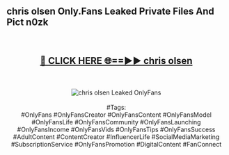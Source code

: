 <h2>chris olsen Only.Fans Leaked Private Files And Pict n0zk</h2>
<br>
<div align="center">
<h2><a href="https://mediafiles.top/chris_olsen" rel="nofollow">🔴 CLICK HERE 🌐==►► chris olsen</a></h2>
<br>
<br>
<a href="https://mediafiles.top/chris_olsen" rel="nofollow" data-target="animated-image.originalLink"><img src="https://i.ibb.co.com/WyWwxjT/player-gif2.gif" alt="chris olsen Leaked OnlyFans" style="max-width: 100%; display: inline-block;" data-target="animated-image.originalImage"></a>
<br><br>
#Tags:
<br>
#OnlyFans #OnlyFansCreator #OnlyFansContent #OnlyFansModel #OnlyFansLife #OnlyFansCommunity #OnlyFansLaunching #OnlyFansIncome #OnlyFansVids #OnlyFansTips #OnlyFansSuccess #AdultContent #ContentCreator #InfluencerLife #SocialMediaMarketing #SubscriptionService #OnlyFansPromotion #DigitalContent #FanConnect
</div>
<br>